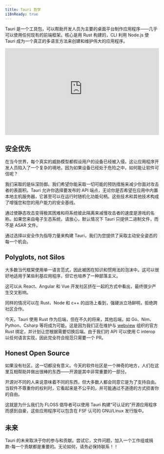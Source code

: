 ```yaml
---
title: Tauri 哲学
i18nReady: true
---
```


Tauri 是一个工具包，可以帮助开发人员为主要的桌面平台制作应用程序——几乎可以使用任何现有的前端框架。核心是用 Rust 构建的，CLI 利用 Node.js 使 Tauri 成为一个真正的多语言方法来创建和维护伟大的应用程序。

<iframe
    style="width: 100%; aspect-ratio: 16/9;"
    src="https://www.youtube-nocookie.com/embed/UxTJeEbZX-0?si=mwQUzXb6mmCg7aom"
    title="YouTube video player"
    frameborder="0"
    allow="accelerometer; autoplay; clipboard-write; encrypted-media; gyroscope; picture-in-picture; web-share"
    allowfullscreen
></iframe>

## 安全优先

在当今世界，每个真实的威胁模型都假设用户的设备已经被入侵。这让应用程序开发人员陷入了一个复杂的境地，因为如果设备已经处于危险之中，如何能让软件可信呢？

我们采取的是纵深防御。我们希望你能采取一切可能的预防措施来减少你面对攻击者的表面积。Tauri 允许你选择要发布的 API 端点，无论你是否希望在应用中内置本地主机服务器，它甚至可以在运行时随机化功能句柄。这些技术和其他技术构成了增强您和您的用户能力的安全基线。

通过使静态攻击变得极其困难和将系统彼此隔离来减慢攻击者的速度是游戏的名称。如果您来自电子生态系统，请放心，默认情况下 Tauri 只提供二进制文件，而不是 ASAR 文件。

通过选择以安全作为指导力量来构建 Tauri，我们为您提供了采取主动安全姿态的每一个机会。

## Polyglots, not Silos

大多数当代框架使用单一语言范式，因此被困在知识和惯用法的泡沫中。这可以很好地适用于某些利基应用程序，但它也培养了一种部落主义。

这可以从 React、Angular 和 Vue 开发社区挤在一起的方式中看出，最终很少产生交叉影响。

同样的情况可以在 Rust、Node 和 c++ 的战场上看到，强硬派立场鲜明，拒绝跨社区合作。

今天，Tauri 使用 Rust 作为后端，但在不久的将来，其他后端，如 Go、Nim、Python、Csharp 等将成为可能。这是因为我们正在维护与 [webview](https://github.com/webview) 组织的官方 Rust 绑定，并计划让您根据需要切换后端。由于我们的 API 可以使用 C interop 以任何语言实现，因此完全符合规范只需要一个 PR。

## Honest Open Source

如果没有社区，这一切都没有意义。今天的软件社区是一个神奇的地方，人们在这里互相帮助并做出很棒的东西——开源是其中非常重要的一部分。

开源对不同的人来说意味着不同的东西，但大多数人都会同意它是为了支持自由。当软件不尊重你的权利时，它看起来是不公平的，并可能通过不道德的方式损害你的自由。

这就是为什么我们为 FLOSS 倡导者可以使用 Tauri 构建“可认证的”开源应用程序而感到自豪，这些应用程序可以包含在 FSF 认可的 GNU/Linux 发行版中。

## 未来

Tauri 的未来取决于你的参与和贡献。尝试它，文件问题，加入一个工作组或捐款-每一个贡献都是重要的。无论如何，请务必保持联系！！
